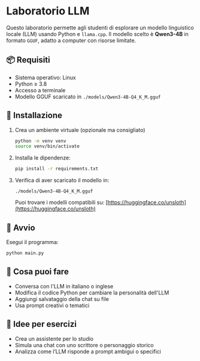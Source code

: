 # Laboratorio LLM

Questo laboratorio permette agli studenti di esplorare un modello linguistico locale (LLM) usando Python e `llama.cpp`. Il modello scelto è **Qwen3-4B** in formato `GGUF`, adatto a computer con risorse limitate.

## 📦 Requisiti

- Sistema operativo: Linux
- Python ≥ 3.8
- Accesso a terminale
- Modello GGUF scaricato in `./models/Qwen3-4B-Q4_K_M.gguf`

## 🔧 Installazione

1. Crea un ambiente virtuale (opzionale ma consigliato)
    ```bash
    python -m venv venv
    source venv/bin/activate
    ```

2. Installa le dipendenze:
   ```bash
   pip install -r requirements.txt
   ```

3. Verifica di aver scaricato il modello in:
   ```
   ./models/Qwen3-4B-Q4_K_M.gguf
   ```

   Puoi trovare i modelli compatibili su: [https://huggingface.co/unsloth](https://huggingface.co/unsloth)

## 🚀 Avvio

Esegui il programma:

```bash
python main.py
```

## 🧠 Cosa puoi fare

* Conversa con l'LLM in italiano o inglese
* Modifica il codice Python per cambiare la personalità dell'LLM
* Aggiungi salvataggio della chat su file
* Usa prompt creativi o tematici

## 🧪 Idee per esercizi

* Crea un assistente per lo studio
* Simula una chat con uno scrittore o personaggio storico
* Analizza come l’LLM risponde a prompt ambigui o specifici

